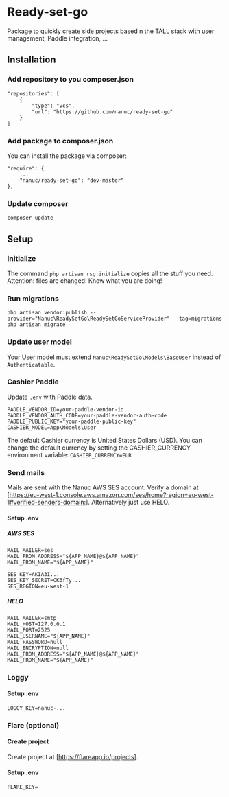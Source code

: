 # Ready-set-go
Package to quickly create side projects based n the TALL stack with user management, Paddle integration, ...


## Installation
### Add repository to you composer.json
```
"repositories": [
    {
        "type": "vcs",
        "url": "https://github.com/nanuc/ready-set-go"
    }
]
```

### Add package to composer.json
You can install the package via composer:
```
"require": {
    ...
    "nanuc/ready-set-go": "dev-master"
},
```

### Update composer
`composer update`

## Setup
### Initialize
The command `php artisan rsg:initialize` copies all the stuff you need. Attention: files are changed! Know what you are doing!

### Run migrations
`php artisan vendor:publish --provider="Nanuc\ReadySetGo\ReadySetGoServiceProvider" --tag=migrations`
`php artisan migrate`

### Update user model
Your User model must extend `Nanuc\ReadySetGo\Models\BaseUser` instead of `Authenticatable`.

### Cashier Paddle
Update `.env` with Paddle data.
```
PADDLE_VENDOR_ID=your-paddle-vendor-id
PADDLE_VENDOR_AUTH_CODE=your-paddle-vendor-auth-code
PADDLE_PUBLIC_KEY="your-paddle-public-key"
CASHIER_MODEL=App\Models\User
``` 

The default Cashier currency is United States Dollars (USD). You can change the default currency by setting the CASHIER_CURRENCY environment variable:
`CASHIER_CURRENCY=EUR`


### Send mails
Mails are sent with the Nanuc AWS SES account. Verify a domain at [https://eu-west-1.console.aws.amazon.com/ses/home?region=eu-west-1#verified-senders-domain:].
Alternatively just use HELO.

#### Setup .env
##### AWS SES
```
MAIL_MAILER=ses 
MAIL_FROM_ADDRESS="${APP_NAME}@${APP_NAME}"
MAIL_FROM_NAME="${APP_NAME}"

SES_KEY=AKIA3I...
SES_KEY_SECRET=CK6fTy...
SES_REGION=eu-west-1
```
##### HELO
```
MAIL_MAILER=smtp
MAIL_HOST=127.0.0.1
MAIL_PORT=2525
MAIL_USERNAME="${APP_NAME}"
MAIL_PASSWORD=null
MAIL_ENCRYPTION=null
MAIL_FROM_ADDRESS="${APP_NAME}@${APP_NAME}"
MAIL_FROM_NAME="${APP_NAME}"
```


### Loggy
#### Setup .env
```
LOGGY_KEY=nanuc-... 
```


### Flare (optional)
#### Create project
Create project at [https://flareapp.io/projects].

#### Setup .env
```
FLARE_KEY= 
```